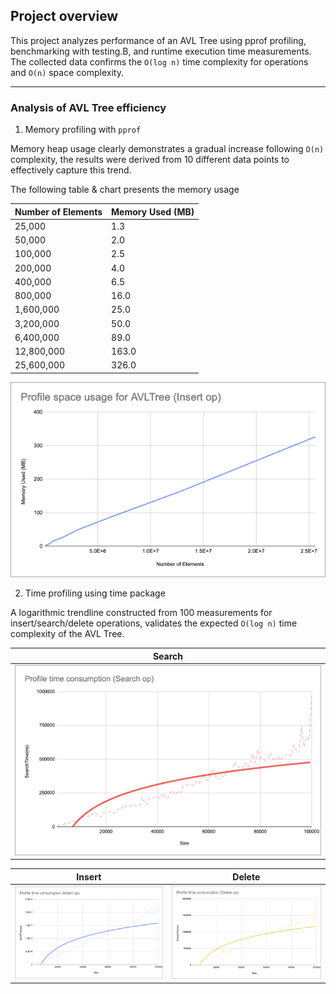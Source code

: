 ## Project overview 

This project analyzes performance of an AVL Tree using pprof profiling, benchmarking with testing.B, and runtime execution time measurements. The collected data confirms the `O(log n)` time complexity for operations and `O(n)` space complexity.

___

### Analysis of AVL Tree efficiency

1. Memory profiling with `pprof`

Memory heap usage clearly demonstrates a gradual increase following `O(n)` complexity, the results were derived from 10 different data points to effectively capture this trend.

The following table & chart presents the memory usage 

| Number of Elements | Memory Used (MB) |
|--------------------|-----------------|
| 25,000           | 1.3             |
| 50,000           | 2.0             |
| 100,000          | 2.5             |
| 200,000          | 4.0             |
| 400,000          | 6.5             |
| 800,000          | 16.0            |
| 1,600,000        | 25.0            |
| 3,200,000        | 50.0            |
| 6,400,000        | 89.0            |
| 12,800,000       | 163.0           |
| 25,600,000       | 326.0           |


![alt text](./images/image.png)

2.	Time profiling using time package

A logarithmic trendline constructed from 100 measurements for insert/search/delete operations, validates the expected `O(log n)` time complexity of the AVL Tree.



| Search |
|--------------------|
| ![alt text](./images/image-1.png) |

| Insert | Delete |
|--------------------|-----------------|
| ![alt text](./images/image-3.png) |    ![alt text](./images/image-2.png)  |


